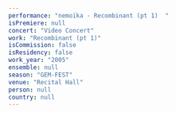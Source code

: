 ```yaml
---
performance: "nemoïka - Recombinant (pt 1)  "
isPremiere: null
concert: "Video Concert"
work: "Recombinant (pt 1)"
isCommission: false
isResidency: false
work_year: "2005"
ensemble: null
season: "GEM-FEST"
venue: "Recital Hall"
person: null
country: null
---
```


